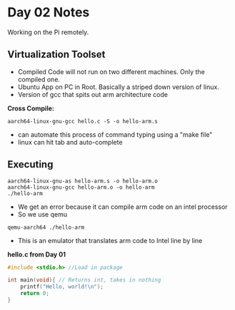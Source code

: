 # Day 02 Notes
Working on the Pi remotely.
## Virtualization Toolset
- Compiled Code will not run on two different machines. Only the compiled one.
- Ubuntu App on PC in Root. Basically a striped down version of linux.
- Version of gcc that spits out arm architecture code

**Cross Compile:**
```
aarch64-linux-gnu-gcc hello.c -S -o hello-arm.s
```
- can automate this process of command typing using a "make file"
- linux can hit tab and auto-complete

## Executing
```
aarch64-linux-gnu-as hello-arm.s -o hello-arm.o
aarch64-linux-gnu-gcc hello-arm.o -o hello-arm
./hello-arm
```
- We get an error because it can compile arm code on an intel processor
- So we use qemu
```
qemu-aarch64 ./hello-arm
```
- This is an emulator that translates arm code to Intel line by line

**hello.c from Day 01**
```C
#include <stdio.h> //Load in package

int main(void){ // Returns int, takes in nothing
    printf("Hello, world!\n");
    return 0;
}
```